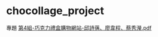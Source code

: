 # chocollage_project
專題
[第4組-巧克力禮盒購物網站-邱詩蒨、廖韋程、蔡秀瀅.pdf](https://github.com/shihchenchiu/chocollage_project/files/12419286/4.-.-.pdf)
